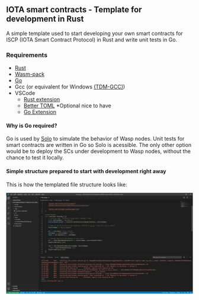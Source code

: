 ## IOTA smart contracts - Template for development in Rust

A simple template used to start developing your own smart contracts for ISCP (IOTA Smart Contract Protocol) in Rust and write unit tests in Go. 

### Requirements
- [Rust](https://www.rust-lang.org/tools/install)
- [Wasm-pack](https://rustwasm.github.io/wasm-pack/installer/)
- [Go](https://golang.org/dl/)
- Gcc (or equivalent for Windows [(TDM-GCC)](https://jmeubank.github.io/tdm-gcc/))
- VSCode
  - [Rust extension](https://marketplace.visualstudio.com/items?itemName=rust-lang.rust)
  - [Better TOML](https://marketplace.visualstudio.com/items?itemName=bungcip.better-toml) *Optional nice to have 
  - [Go Extension](https://marketplace.visualstudio.com/items?itemName=golang.Go)

#### Why is Go required?
Go is used by [Solo](https://github.com/iotaledger/wasp/tree/develop/packages/solo) to simulate the behavior of Wasp nodes. Unit tests for smart contracts are written in Go so Solo is acessible. The only other option would be to deploy the SCs under development to Wasp nodes, without the chance to test it locally.

#### Simple structure prepared to start with development right away
This is how the templated file structure looks like:

![View of the template on VSCode](VSCode_Rust_Template_View.png)
